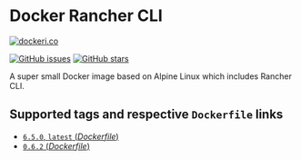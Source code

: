 # Docker Rancher CLI

[![dockeri.co](http://dockeri.co/image/monostream/rancher-cli)](https://hub.docker.com/r/monostream/rancher-cli/)

[![GitHub issues](https://img.shields.io/github/issues/monostream/docker-rancher-cli.svg "GitHub issues")](https://github.com/monostream/docker-rancher-cli)
[![GitHub stars](https://img.shields.io/github/stars/monostream/docker-rancher-cli.svg "GitHub stars")](https://github.com/monostream/docker-rancher-cli)

A super small Docker image based on Alpine Linux which includes Rancher CLI.

## Supported tags and respective `Dockerfile` links

- [`6.5.0`, `latest` (*Dockerfile*)](https://github.com/monostream/docker-rancher-cli/blob/0.6.5/Dockerfile)
- [`0.6.2` (*Dockerfile*)](https://github.com/monostream/docker-rancher-cli/blob/0.6.2/Dockerfile)